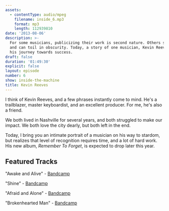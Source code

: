 ```yaml
---
assets:
  - contentType: audio/mpeg
    filename: inside_6.mp3
    format: mp3
    length: 112939810
date: '2013-08-06'
description: >-
  For some musicians, publicizing their work is second nature. Others struggle,
  and can toil in obscurity. Today, a story of one musician, Kevin Reeves, and
  his journey towards success.
draft: false
duration: '01:49:30'
explicit: false
layout: episode
number: 6
show: inside-the-machine
title: Kevin Reeves
---
```

I think of Kevin Reeves, and a few phrases instantly come to mind. He's a trailblazer, master keyboardist, and an excellent producer. For me, he's also a friend.

We both lived in Nashville for several years, and both struggled to make our impact. We both love the city dearly, but both left in the end. 

Today, I bring you an intimate portrait of a musician on his way to stardom, but realizes that level of recognition requires time, and a lot of hard work. His new album, *Remember To Forget*, is expected to drop later this year.

## Featured Tracks

"Awake and Alive" - [Bandcamp](http://kevinreeves.bandcamp.com/track/awake-and-alive)

"Shine" - [Bandcamp](http://kevinreeves.bandcamp.com)

"Afraid and Alone" - [Bandcamp](http://kevinreeves.bandcamp.com/album/its-about-time)

"Brokenhearted Man" - [Bandcamp](http://kevinreeves.bandcamp.com)